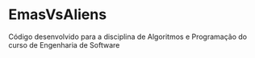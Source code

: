 # EmasVsAliens
Código desenvolvido para a disciplina de Algoritmos e Programação do curso de Engenharia de Software
